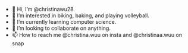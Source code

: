 - 👋 Hi, I’m @christinawu28
- 👀 I’m interested in biking, baking, and playing volleyball. 
- 🌱 I’m currently learning computer science.
- 💞️ I’m looking to collaborate on anything.
- 📫 How to reach me @christina.wuu on insta and @christinaa.wuu on snap

<!---
christinawu28/christinawu28 is a ✨ special ✨ repository because its `README.md` (this file) appears on your GitHub profile.
You can click the Preview link to take a look at your changes.
--->
